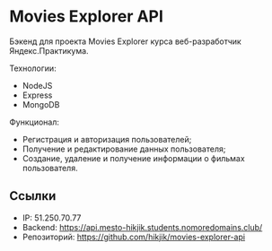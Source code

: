 # Movies Explorer API

Бэкенд для проекта Movies Explorer курса веб-разработчик Яндекс.Практикума.

Технологии:
* NodeJS
* Express
* MongoDB

Функционал:
* Регистрация и авторизация пользователей;
* Получение и редактирование данных пользователя;
* Создание, удаление и получение информации о фильмах пользователя.
  
## Ссылки
* IP: 51.250.70.77
* Backend: https://api.mesto-hikjik.students.nomoredomains.club/
* Репозиторий: https://github.com/hikjik/movies-explorer-api
